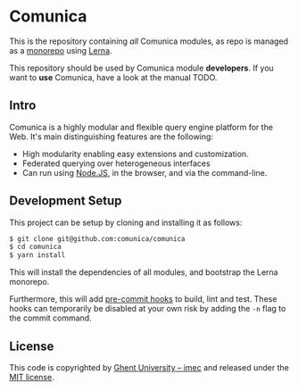 # Comunica

This is the repository containing _all_ Comunica modules,
as repo is managed as a [monorepo](https://github.com/babel/babel/blob/master/doc/design/monorepo.md)
using [Lerna](https://lernajs.io/).

This repository should be used by Comunica module **developers**.
If you want to **use** Comunica, have a look at the manual TODO.

## Intro

Comunica is a highly modular and flexible query engine platform for the Web.
It's main distinguishing features are the following:

* High modularity enabling easy extensions and customization.
* Federated querying over heterogeneous interfaces
* Can run using [Node.JS](http://nodejs.org/), in the browser, and via the command-line.

## Development Setup

This project can be setup by cloning and installing it as follows:

```bash
$ git clone git@github.com:comunica/comunica
$ cd comunica
$ yarn install
```

This will install the dependencies of all modules, and bootstrap the Lerna monorepo.

Furthermore, this will add [pre-commit hooks](https://www.npmjs.com/package/pre-commit)
to build, lint and test.
These hooks can temporarily be disabled at your own risk by adding the `-n` flag to the commit command.

## License
This code is copyrighted by [Ghent University – imec](http://idlab.ugent.be/)
and released under the [MIT license](http://opensource.org/licenses/MIT).
